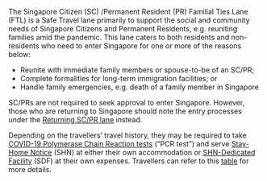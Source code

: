 
The Singapore Citizen (SC) /Permanent Resident (PR) Familial Ties Lane (FTL) is a Safe Travel lane primarily to support the social and community needs of Singapore Citizens and Permanent Residents, e.g. reuniting families amid the pandemic. This lane caters to both residents and non-residents who need to enter Singapore for one or more of the reasons below:

- Reunite with immediate family members or spouse-to-be of an SC/PR;
- Complete formalities for long-term immigration facilities; or
- Handle family emergencies, e.g. death of a family member in Singapore

SC/PRs are not required to seek approval to enter Singapore. However, those who are returning to Singapore should note the entry processes under the [Returning SC/PR lane](/sc-pr/requirements-and-process) instead.

Depending on the travellers’ travel history, they may be required to take [COVID-19 Polymerase Chain Reaction tests](/health/covid19-tests/pcrtest) (“PCR test”) and serve [Stay-Home Notice](/health/shn) (SHN) at either their own accommodation or [SHN-Dedicated Facility](/health/shn/sdf) (SDF) at their own expenses. Travellers can refer to this [table](/files/SHN-and-swab-summary.pdf) for more details.
